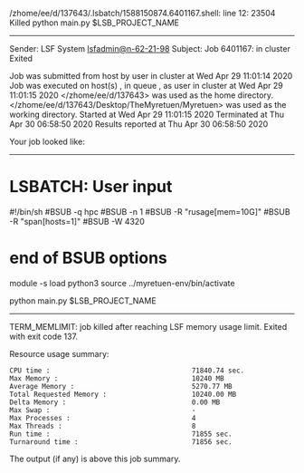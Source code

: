 /zhome/ee/d/137643/.lsbatch/1588150874.6401167.shell: line 12: 23504 Killed                  python main.py $LSB_PROJECT_NAME

------------------------------------------------------------
Sender: LSF System <lsfadmin@n-62-21-98>
Subject: Job 6401167: <NNAgent0NN-Selfplay-50-incremental> in cluster <dcc> Exited

Job <NNAgent0NN-Selfplay-50-incremental> was submitted from host <n-62-27-20> by user <s183905> in cluster <dcc> at Wed Apr 29 11:01:14 2020
Job was executed on host(s) <n-62-21-98>, in queue <hpc>, as user <s183905> in cluster <dcc> at Wed Apr 29 11:01:15 2020
</zhome/ee/d/137643> was used as the home directory.
</zhome/ee/d/137643/Desktop/TheMyretuen/Myretuen> was used as the working directory.
Started at Wed Apr 29 11:01:15 2020
Terminated at Thu Apr 30 06:58:50 2020
Results reported at Thu Apr 30 06:58:50 2020

Your job looked like:

------------------------------------------------------------
# LSBATCH: User input
#!/bin/sh
#BSUB -q hpc
#BSUB -n 1
#BSUB -R "rusage[mem=10G]"
#BSUB -R "span[hosts=1]"
#BSUB -W 4320
# end of BSUB options

module -s load python3
source ../myretuen-env/bin/activate

python main.py $LSB_PROJECT_NAME


------------------------------------------------------------

TERM_MEMLIMIT: job killed after reaching LSF memory usage limit.
Exited with exit code 137.

Resource usage summary:

    CPU time :                                   71840.74 sec.
    Max Memory :                                 10240 MB
    Average Memory :                             5270.77 MB
    Total Requested Memory :                     10240.00 MB
    Delta Memory :                               0.00 MB
    Max Swap :                                   -
    Max Processes :                              4
    Max Threads :                                8
    Run time :                                   71855 sec.
    Turnaround time :                            71856 sec.

The output (if any) is above this job summary.

